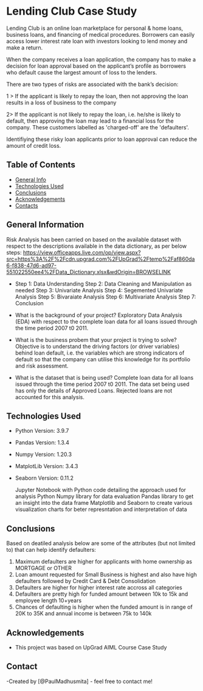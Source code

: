 # Lending Club Case Study
 
Lending Club is an online loan marketplace for personal & home loans, business loans, and financing of medical procedures.
Borrowers can easily access lower interest rate loan with investors looking to lend money and make a return.

When the company receives a loan application, the company has to make a decision for loan approval based on the applicant’s profile as borrowers who default cause the largest amount of loss to the lenders. 

There are two types of risks are associated with the bank’s decision:

1 > If the applicant is likely to repay the loan, then not approving the loan results in a loss of business to the company

2> If the applicant is not likely to repay the loan, i.e. he/she is likely to default, then approving the loan may lead to a financial loss for the company. These customers labelled as 'charged-off' are the 'defaulters'.  

Identifiying these risky loan applicants prior to loan approval can reduce the amount of credit loss.

## Table of Contents
* [General Info](#general-information)
* [Technologies Used](#technologies-used)
* [Conclusions](#conclusions)
* [Acknowledgements](#acknowledgements)
* [Contacts](#contacts)

## General Information
Risk Analysis has been carried on based on the available dataset with respect to the descriptions available in the data dictionary, as per below steps:
https://view.officeapps.live.com/op/view.aspx?src=https%3A%2F%2Fcdn.upgrad.com%2FUpGrad%2Ftemp%2Faf860da6-f838-47d6-ad97-551022550ee4%2FData_Dictionary.xlsx&wdOrigin=BROWSELINK
-  Step 1: Data Understanding
   Step 2: Data Cleaning and Manipulation as needed
   Step 3: Univariate Analysis
   Step 4: Segemented Univariate Analysis
   Step 5: Bivaraiate Analysis
   Step 6: Multivariate Analysis
   Step 7: Conclusion

- What is the background of your project?
  Exploratory Data Analysis (EDA) with respect to the complete loan data for all loans issued through the time period 2007 t0 2011. 

- What is the business probem that your project is trying to solve?
  Objective is to understand the driving factors (or driver variables) behind loan default, i.e. the variables which are strong indicators of default so that the company can utilise this knowledge for its portfolio and risk assessment. 

- What is the dataset that is being used?
 Complete loan data for all loans issued through the time period 2007 t0 2011.
 The data set being used has only the details of Approved Loans. Rejected loans are not accounted for this analysis.

## Technologies Used
- Python Version: 3.9.7
- Pandas Version: 1.3.4
- Numpy Version: 1.20.3
- MatplotLib Version: 3.4.3
- Seaborn Version: 0.11.2

  Jupyter Notebook with Python code detailing the approach used for analysis
  Python Numpy library for data evaluation
  Pandas library to get an insight into the data frame
  Matplotlib and Seaborn to create various visualization charts for beter represntation and interpretation of data

## Conclusions
Based on deatiled analysis below are some of the attributes (but not limited to) that can help identify defaulters:
1. Maximum defaulters are higher for applicants with home ownership as MORTGAGE or OTHER
2. Loan amount requested for Small Business is highest and also have high defaulters followed by Credit Card & Debt Consolidation
3. Defaulters are higher for higher interest rate accross all categories
4. Defaulters are pretty high for funded amount between 10k to 15k and employee length 10+years
5. Chances of defaulting is higher when the funded amount is in range of 20K to 35K and annual income is between 75k to 140k

## Acknowledgements
- This project was based on UpGrad AIML Course Case Study

## Contact
-Created by [@PaulMadhusmita] - feel free to contact me!
